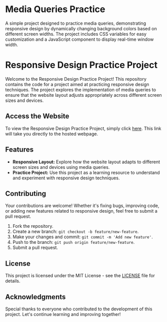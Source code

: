 # Media Queries Practice

A simple project designed to practice media queries, demonstrating responsive design by dynamically changing background colors based on different screen widths. The project includes CSS variables for easy customization and a JavaScript component to display real-time window width.

# Responsive Design Practice Project

Welcome to the Responsive Design Practice Project! This repository contains the code for a project aimed at practicing responsive design techniques. The project explores the implementation of media queries to ensure that the website layout adjusts appropriately across different screen sizes and devices.

## Access the Website

To view the Responsive Design Practice Project, simply click [here](https://lmwale24.github.io/media-queries-practice/). This link will take you directly to the hosted webpage.

## Features

- **Responsive Layout:** Explore how the website layout adapts to different screen sizes and devices using media queries.
- **Practice Project:** Use this project as a learning resource to understand and experiment with responsive design techniques.

## Contributing

Your contributions are welcome! Whether it's fixing bugs, improving code, or adding new features related to responsive design, feel free to submit a pull request.

1. Fork the repository.
2. Create a new branch: `git checkout -b feature/new-feature`.
3. Make your changes and commit: `git commit -m 'Add new feature'`.
4. Push to the branch: `git push origin feature/new-feature`.
5. Submit a pull request.

## License

This project is licensed under the MIT License - see the [LICENSE](LICENSE) file for details.

## Acknowledgments

Special thanks to everyone who contributed to the development of this project. Let's continue learning and improving together!


